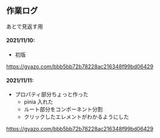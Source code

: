 ## 作業ログ

あとで見返す用

#### 2021/11/10: 

* 初版

https://gyazo.com/bbb5bb72b78228ac216348f99bd06429

#### 2021/11/11: 

* プロパティ部分ちょっと作った
  * pinia 入れた
  * ルート部分をコンポーネント分割
  * クリックしたエレメントがわかるようにした

https://gyazo.com/bbb5bb72b78228ac216348f99bd06429
